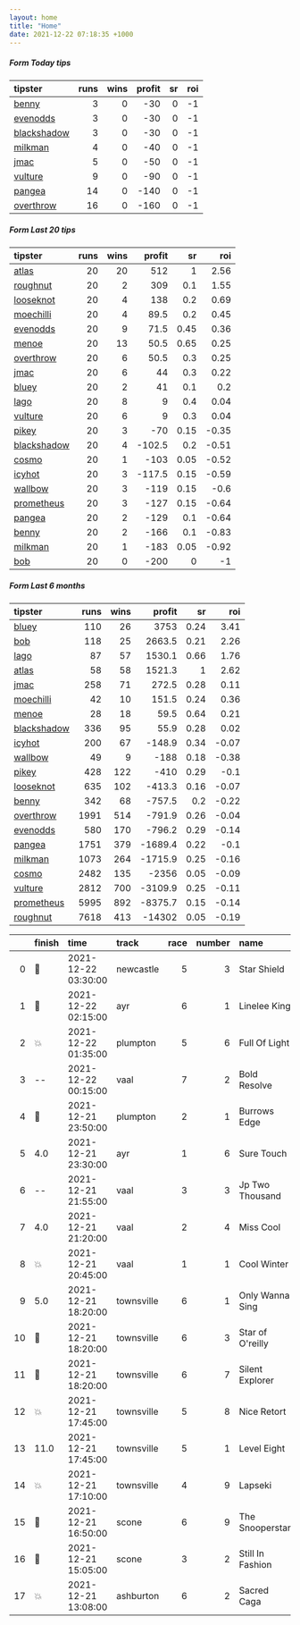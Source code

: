 ```yaml
---   
layout: home  
title: "Home"   
date: 2021-12-22 07:18:35 +1000  
---   
```



##### Form Today tips   

| tipster                                                         |   runs |   wins |   profit |   sr |   roi |
|:----------------------------------------------------------------|-------:|-------:|---------:|-----:|------:|
| [benny](https://mrwayneo.github.io/tips/benny.html)             |      3 |      0 |      -30 |    0 |    -1 |
| [evenodds](https://mrwayneo.github.io/tips/evenodds.html)       |      3 |      0 |      -30 |    0 |    -1 |
| [blackshadow](https://mrwayneo.github.io/tips/blackshadow.html) |      3 |      0 |      -30 |    0 |    -1 |
| [milkman](https://mrwayneo.github.io/tips/milkman.html)         |      4 |      0 |      -40 |    0 |    -1 |
| [jmac](https://mrwayneo.github.io/tips/jmac.html)               |      5 |      0 |      -50 |    0 |    -1 |
| [vulture](https://mrwayneo.github.io/tips/vulture.html)         |      9 |      0 |      -90 |    0 |    -1 |
| [pangea](https://mrwayneo.github.io/tips/pangea.html)           |     14 |      0 |     -140 |    0 |    -1 |
| [overthrow](https://mrwayneo.github.io/tips/overthrow.html)     |     16 |      0 |     -160 |    0 |    -1 |

##### Form Last 20 tips   

| tipster                                                         |   runs |   wins |   profit |   sr |   roi |
|:----------------------------------------------------------------|-------:|-------:|---------:|-----:|------:|
| [atlas](https://mrwayneo.github.io/tips/atlas.html)             |     20 |     20 |    512   | 1    |  2.56 |
| [roughnut](https://mrwayneo.github.io/tips/roughnut.html)       |     20 |      2 |    309   | 0.1  |  1.55 |
| [looseknot](https://mrwayneo.github.io/tips/looseknot.html)     |     20 |      4 |    138   | 0.2  |  0.69 |
| [moechilli](https://mrwayneo.github.io/tips/moechilli.html)     |     20 |      4 |     89.5 | 0.2  |  0.45 |
| [evenodds](https://mrwayneo.github.io/tips/evenodds.html)       |     20 |      9 |     71.5 | 0.45 |  0.36 |
| [menoe](https://mrwayneo.github.io/tips/menoe.html)             |     20 |     13 |     50.5 | 0.65 |  0.25 |
| [overthrow](https://mrwayneo.github.io/tips/overthrow.html)     |     20 |      6 |     50.5 | 0.3  |  0.25 |
| [jmac](https://mrwayneo.github.io/tips/jmac.html)               |     20 |      6 |     44   | 0.3  |  0.22 |
| [bluey](https://mrwayneo.github.io/tips/bluey.html)             |     20 |      2 |     41   | 0.1  |  0.2  |
| [lago](https://mrwayneo.github.io/tips/lago.html)               |     20 |      8 |      9   | 0.4  |  0.04 |
| [vulture](https://mrwayneo.github.io/tips/vulture.html)         |     20 |      6 |      9   | 0.3  |  0.04 |
| [pikey](https://mrwayneo.github.io/tips/pikey.html)             |     20 |      3 |    -70   | 0.15 | -0.35 |
| [blackshadow](https://mrwayneo.github.io/tips/blackshadow.html) |     20 |      4 |   -102.5 | 0.2  | -0.51 |
| [cosmo](https://mrwayneo.github.io/tips/cosmo.html)             |     20 |      1 |   -103   | 0.05 | -0.52 |
| [icyhot](https://mrwayneo.github.io/tips/icyhot.html)           |     20 |      3 |   -117.5 | 0.15 | -0.59 |
| [wallbow](https://mrwayneo.github.io/tips/wallbow.html)         |     20 |      3 |   -119   | 0.15 | -0.6  |
| [prometheus](https://mrwayneo.github.io/tips/prometheus.html)   |     20 |      3 |   -127   | 0.15 | -0.64 |
| [pangea](https://mrwayneo.github.io/tips/pangea.html)           |     20 |      2 |   -129   | 0.1  | -0.64 |
| [benny](https://mrwayneo.github.io/tips/benny.html)             |     20 |      2 |   -166   | 0.1  | -0.83 |
| [milkman](https://mrwayneo.github.io/tips/milkman.html)         |     20 |      1 |   -183   | 0.05 | -0.92 |
| [bob](https://mrwayneo.github.io/tips/bob.html)                 |     20 |      0 |   -200   | 0    | -1    |

##### Form Last 6 months   

| tipster                                                         |   runs |   wins |   profit |   sr |   roi |
|:----------------------------------------------------------------|-------:|-------:|---------:|-----:|------:|
| [bluey](https://mrwayneo.github.io/tips/bluey.html)             |    110 |     26 |   3753   | 0.24 |  3.41 |
| [bob](https://mrwayneo.github.io/tips/bob.html)                 |    118 |     25 |   2663.5 | 0.21 |  2.26 |
| [lago](https://mrwayneo.github.io/tips/lago.html)               |     87 |     57 |   1530.1 | 0.66 |  1.76 |
| [atlas](https://mrwayneo.github.io/tips/atlas.html)             |     58 |     58 |   1521.3 | 1    |  2.62 |
| [jmac](https://mrwayneo.github.io/tips/jmac.html)               |    258 |     71 |    272.5 | 0.28 |  0.11 |
| [moechilli](https://mrwayneo.github.io/tips/moechilli.html)     |     42 |     10 |    151.5 | 0.24 |  0.36 |
| [menoe](https://mrwayneo.github.io/tips/menoe.html)             |     28 |     18 |     59.5 | 0.64 |  0.21 |
| [blackshadow](https://mrwayneo.github.io/tips/blackshadow.html) |    336 |     95 |     55.9 | 0.28 |  0.02 |
| [icyhot](https://mrwayneo.github.io/tips/icyhot.html)           |    200 |     67 |   -148.9 | 0.34 | -0.07 |
| [wallbow](https://mrwayneo.github.io/tips/wallbow.html)         |     49 |      9 |   -188   | 0.18 | -0.38 |
| [pikey](https://mrwayneo.github.io/tips/pikey.html)             |    428 |    122 |   -410   | 0.29 | -0.1  |
| [looseknot](https://mrwayneo.github.io/tips/looseknot.html)     |    635 |    102 |   -413.3 | 0.16 | -0.07 |
| [benny](https://mrwayneo.github.io/tips/benny.html)             |    342 |     68 |   -757.5 | 0.2  | -0.22 |
| [overthrow](https://mrwayneo.github.io/tips/overthrow.html)     |   1991 |    514 |   -791.9 | 0.26 | -0.04 |
| [evenodds](https://mrwayneo.github.io/tips/evenodds.html)       |    580 |    170 |   -796.2 | 0.29 | -0.14 |
| [pangea](https://mrwayneo.github.io/tips/pangea.html)           |   1751 |    379 |  -1689.4 | 0.22 | -0.1  |
| [milkman](https://mrwayneo.github.io/tips/milkman.html)         |   1073 |    264 |  -1715.9 | 0.25 | -0.16 |
| [cosmo](https://mrwayneo.github.io/tips/cosmo.html)             |   2482 |    135 |  -2356   | 0.05 | -0.09 |
| [vulture](https://mrwayneo.github.io/tips/vulture.html)         |   2812 |    700 |  -3109.9 | 0.25 | -0.11 |
| [prometheus](https://mrwayneo.github.io/tips/prometheus.html)   |   5995 |    892 |  -8375.7 | 0.15 | -0.14 |
| [roughnut](https://mrwayneo.github.io/tips/roughnut.html)       |   7618 |    413 | -14302   | 0.05 | -0.19 |

|    | finish            | time                | track      |   race |   number | name             |   odds | tipster              |
|---:|:------------------|:--------------------|:-----------|-------:|---------:|:-----------------|-------:|:---------------------|
|  0 | :2nd_place_medal: | 2021-12-22 03:30:00 | newcastle  |      5 |        3 | Star Shield      |   3.3  | vulture              |
|  1 | :3rd_place_medal: | 2021-12-22 02:15:00 | ayr        |      6 |        1 | Linelee King     |   1.95 | vulture              |
|  2 | :boom:            | 2021-12-22 01:35:00 | plumpton   |      5 |        6 | Full Of Light    |   3.75 | evenodds,overthrow   |
|  3 | --                | 2021-12-22 00:15:00 | vaal       |      7 |        2 | Bold Resolve     |   8    | pangea               |
|  4 | :2nd_place_medal: | 2021-12-21 23:50:00 | plumpton   |      2 |        1 | Burrows Edge     |   2.15 | overthrow            |
|  5 | 4.0               | 2021-12-21 23:30:00 | ayr        |      1 |        6 | Sure Touch       |   2.5  | vulture              |
|  6 | --                | 2021-12-21 21:55:00 | vaal       |      3 |        3 | Jp Two Thousand  |   6    | looseknot            |
|  7 | 4.0               | 2021-12-21 21:20:00 | vaal       |      2 |        4 | Miss Cool        |   4    | looseknot            |
|  8 | :boom:            | 2021-12-21 20:45:00 | vaal       |      1 |        1 | Cool Winter      |   1.65 | vulture              |
|  9 | 5.0               | 2021-12-21 18:20:00 | townsville |      6 |        1 | Only Wanna Sing  |   4.2  | pangea,icyhot        |
| 10 | :3rd_place_medal: | 2021-12-21 18:20:00 | townsville |      6 |        3 | Star of O'reilly |   2.9  | evenodds,blackshadow |
| 11 | :2nd_place_medal: | 2021-12-21 18:20:00 | townsville |      6 |        7 | Silent Explorer  |  12    | pangea               |
| 12 | :boom:            | 2021-12-21 17:45:00 | townsville |      5 |        8 | Nice Retort      |   3    | evenodds,overthrow   |
| 13 | 11.0              | 2021-12-21 17:45:00 | townsville |      5 |        1 | Level Eight      |  21.5  | pangea,blackshadow   |
| 14 | :boom:            | 2021-12-21 17:10:00 | townsville |      4 |        9 | Lapseki          |  11    | overthrow            |
| 15 | :3rd_place_medal: | 2021-12-21 16:50:00 | scone      |      6 |        9 | The Snooperstar  |   6    | icyhot               |
| 16 | :2nd_place_medal: | 2021-12-21 15:05:00 | scone      |      3 |        2 | Still In Fashion |   2.15 | pangea,overthrow     |
| 17 | :boom:            | 2021-12-21 13:08:00 | ashburton  |      6 |        2 | Sacred Caga      |   3    | vulture              |
